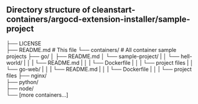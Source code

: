 ## Directory structure of cleanstart-containers/argocd-extension-installer/sample-project

├── LICENSE                          
├── README.md                        # This file
└── containers/                      # All container sample projects
    ├── go/
    │   ├── README.md
    │   └── sample-project/
    |   │   └── hell-world/
    |   │   |    └── README.md
    |   │   |    └── Dockerfile
    |   │   |    └── project files
    |   │   └── go-web/
    |   │   |    └── README.md
    |   │   |    └── Dockerfile
    |   │   |    └── project files
    ├── nginx/                      
    ├── python/                     
    ├── node/                       
    └── [more containers...]

